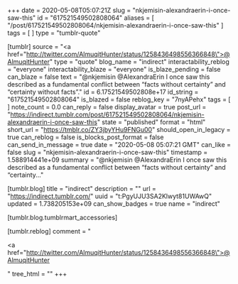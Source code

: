 +++
date = 2020-05-08T05:07:21Z
slug = "nkjemisin-alexandraerin-i-once-saw-this"
id = "617521549502808064"
aliases = [ "/post/617521549502808064/nkjemisin-alexandraerin-i-once-saw-this" ]
tags = [ ]
type = "tumblr-quote"

[tumblr]
source = "<a href=\"http://twitter.com/AlmuqitHunter/status/1258436498556366848\">@AlmuqitHunter</a>"
type = "quote"
blog_name = "indirect"
interactability_reblog = "everyone"
interactability_blaze = "everyone"
is_blaze_pending = false
can_blaze = false
text = "@nkjemisin @AlexandraErin I once saw this described as a fundamental conflict between &ldquo;facts without certainty&rdquo; and &ldquo;certainty without facts&rdquo;."
id = 6.17521549502808e+17
id_string = "617521549502808064"
is_blazed = false
reblog_key = "7nyAPehx"
tags = [ ]
note_count = 0.0
can_reply = false
display_avatar = true
post_url = "https://indirect.tumblr.com/post/617521549502808064/nkjemisin-alexandraerin-i-once-saw-this"
state = "published"
format = "html"
short_url = "https://tmblr.co/ZY3jbyYHu9FNGu00"
should_open_in_legacy = true
can_reblog = false
is_blocks_post_format = false
can_send_in_message = true
date = "2020-05-08 05:07:21 GMT"
can_like = false
slug = "nkjemisin-alexandraerin-i-once-saw-this"
timestamp = 1.588914441e+09
summary = "@nkjemisin @AlexandraErin I once saw this described as a fundamental conflict between “facts without certainty” and “certainty..."

[tumblr.blog]
title = "indirect"
description = ""
url = "https://indirect.tumblr.com/"
uuid = "t:PgyUJU3SA2Klwyt81UWAwQ"
updated = 1.738205153e+09
can_show_badges = true
name = "indirect"

[tumblr.blog.tumblrmart_accessories]

[tumblr.reblog]
comment = "<p><a href=\"http://twitter.com/AlmuqitHunter/status/1258436498556366848\">@AlmuqitHunter</a></p>"
tree_html = ""
+++
